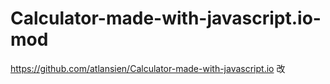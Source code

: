 # Calculator-made-with-javascript.io-mod
https://github.com/atlansien/Calculator-made-with-javascript.io 改
